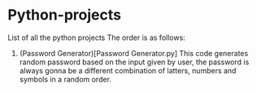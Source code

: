 # Python-projects
List of all the python projects
The order is as follows: 
1) (Password Generator)[Password Generator.py]
This code generates random password based on the input given by user, the password is always gonna be a different combination of latters, numbers and symbols in a random order.
